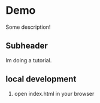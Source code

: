 # Demo


Some description!


## Subheader

Im doing a tutorial.

## local development

1. open index.html in your browser

